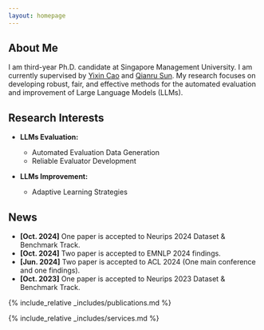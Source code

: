 ```yaml
---
layout: homepage
---
```


## About Me

I am third-year Ph.D. candidate at Singapore Management University. I am currently supervised by [Yixin Cao](https://taominer.github.io/) and [Qianru Sun](https://faculty.smu.edu.sg/profile/sun-qianru-551). My research focuses on developing robust, fair, and effective methods for the automated evaluation and improvement of Large Language Models (LLMs).

## Research Interests

- **LLMs Evaluation:**
  - Automated Evaluation Data Generation 
  - Reliable Evaluator Development

- **LLMs Improvement:**
  - Adaptive Learning Strategies

## News

- **[Oct. 2024]** One paper is accepted to Neurips 2024 Dataset & Benchmark Track.
- **[Oct. 2024]** Two paper is accepted to EMNLP 2024 findings.
- **[Jun. 2024]** Two paper is accepted to ACL 2024 (One main conference and one findings).
- **[Oct. 2023]** One paper is accepted to Neurips 2023 Dataset & Benchmark Track.

{% include_relative _includes/publications.md %}

{% include_relative _includes/services.md %}
